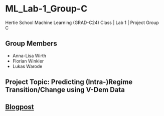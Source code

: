 # ML_Lab-1_Group-C

Hertie School Machine Learning (GRAD-C24) Class | Lab 1 | Project Group C

## Group Members

- Anna-Lisa Wirth
- Florian Winkler
- Lukas Warode

## Project Topic: Predicting (Intra-)Regime Transition/Change using V-Dem Data

## [Blogpost](https://raw.githack.com/lwarode/ML_Lab-1_Group-C/main/blogpost/blogpost.html)